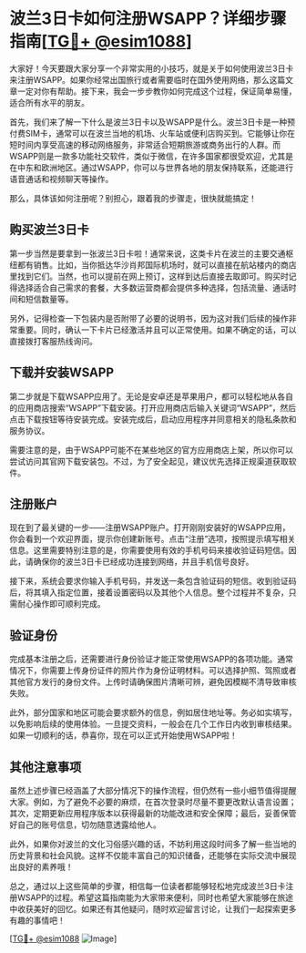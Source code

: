 # 波兰3日卡如何注册WSAPP？详细步骤指南[[TG💪+ @esim1088](https://t.me/s/esim1088)]

大家好！今天要跟大家分享一个非常实用的小技巧，就是关于如何使用波兰3日卡来注册WSAPP。如果你经常出国旅行或者需要临时在国外使用网络，那么这篇文章一定对你有帮助。接下来，我会一步步教你如何完成这个过程，保证简单易懂，适合所有水平的朋友。

首先，我们来了解一下什么是波兰3日卡以及WSAPP是什么。波兰3日卡是一种预付费SIM卡，通常可以在波兰当地的机场、火车站或便利店购买到。它能够让你在短时间内享受高速的移动网络服务，非常适合短期旅游或商务出行的人群。而WSAPP则是一款多功能社交软件，类似于微信，在许多国家都很受欢迎，尤其是在中东和欧洲地区。通过WSAPP，你可以与世界各地的朋友保持联系，还能进行语音通话和视频聊天等操作。

那么，具体该如何注册呢？别担心，跟着我的步骤走，很快就能搞定！

## 购买波兰3日卡

第一步当然是要拿到一张波兰3日卡啦！通常来说，这类卡片在波兰的主要交通枢纽都有销售。比如，当你抵达华沙肖邦国际机场时，就可以直接在航站楼内的商店里找到它们。当然，也可以提前在网上预订，这样到达后直接去取即可。购买时记得选择适合自己需求的套餐，大多数运营商都会提供多种选择，包括流量、通话时间和短信数量等。

另外，记得检查一下包装内是否附带了必要的说明书，因为这对我们后续的操作非常重要。同时，确认一下卡片已经激活并且可以正常使用。如果不确定的话，可以直接拨打客服热线询问。

## 下载并安装WSAPP

第二步就是下载WSAPP应用了。无论是安卓还是苹果用户，都可以轻松地从各自的应用商店搜索“WSAPP”下载安装。打开应用商店后输入关键词“WSAPP”，然后点击下载按钮等待安装完成。安装完成后，启动应用程序并同意相关的隐私条款和服务协议。

需要注意的是，由于WSAPP可能不在某些地区的官方应用商店上架，所以你可以尝试访问其官网下载安装包。不过，为了安全起见，建议优先选择正规渠道获取软件。

## 注册账户

现在到了最关键的一步——注册WSAPP账户。打开刚刚安装好的WSAPP应用，你会看到一个欢迎界面，提示你创建新账号。点击“注册”选项，按照提示填写相关信息。这里需要特别注意的是，你需要使用有效的手机号码来接收验证码短信。因此，请确保你的波兰3日卡已经成功连接到网络，并且手机信号良好。

接下来，系统会要求你输入手机号码，并发送一条包含验证码的短信。收到验证码后，将其填入指定位置，接着设置密码以及其他个人信息。整个过程并不复杂，只需耐心操作即可顺利完成。

## 验证身份

完成基本注册之后，还需要进行身份验证才能正常使用WSAPP的各项功能。通常情况下，你需要上传身份证件的照片作为身份证明材料。可以选择护照、驾照或者其他官方发行的身份文件。上传时请确保图片清晰可辨，避免因模糊不清导致审核失败。

此外，部分国家和地区可能会要求额外的信息，例如居住地址等。务必如实填写，以免影响后续的使用体验。一旦提交资料，一般会在几个工作日内收到审核结果。如果一切顺利的话，恭喜你，现在可以正式开始使用WSAPP啦！

## 其他注意事项

虽然上述步骤已经涵盖了大部分情况下的操作流程，但仍然有一些小细节值得提醒大家。例如，为了避免不必要的麻烦，在首次登录时尽量不要更改默认语言设置；其次，定期更新应用程序版本以获得最新的功能改进和安全保障；最后，妥善保管好自己的账号信息，切勿随意透露给他人。

此外，如果你对波兰的文化习俗感兴趣的话，不妨利用这段时间多了解一些当地的历史背景和社会风貌。这样不仅能丰富自己的知识储备，还能够在实际交流中展现出良好的素养哦！

总之，通过以上这些简单的步骤，相信每一位读者都能够轻松地完成波兰3日卡注册WSAPP的过程。希望这篇指南能为大家带来便利，同时也希望大家能够在旅途中收获美好的回忆。如果还有其他疑问，随时欢迎留言讨论，让我们一起探索更多有趣的事情吧！

[[TG💪+ @esim1088](https://t.me/s/esim1088) ![Image](https://i.postimg.cc/4NQfJmqS/Snipaste-2025-05-13-00-14-12.png)]